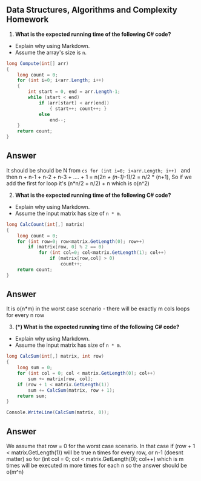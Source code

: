 ## Data Structures, Algorithms and Complexity Homework

1. **What is the expected running time of the following C# code?**
  - Explain why using Markdown.
  - Assume the array's size is `n`.

  ```cs
  long Compute(int[] arr)
  {
      long count = 0;
      for (int i=0; i<arr.Length; i++)
      {
          int start = 0, end = arr.Length-1;
          while (start < end)
              if (arr[start] < arr[end])
                  { start++; count++; }
              else 
                  end--;
      }
      return count;
  }
  ```
  
  
Answer
--------
It should be should be N from ```cs for (int i=0; i<arr.Length; i++) ``` and then n + n-1 + n-2 + n-3 + .... + 1 = n(2*n + (n-1)*-1)/2 = n/2 * (n+1), So if we add the first for loop it's (n*n/2 + n/2) + n which is o(n^2)

2. **What is the expected running time of the following C# code?**
  - Explain why using Markdown.
  - Assume the input matrix has size of `n * m`.

  ```cs
  long CalcCount(int[,] matrix)
  {
      long count = 0;
      for (int row=0; row<matrix.GetLength(0); row++)
          if (matrix[row, 0] % 2 == 0)
              for (int col=0; col<matrix.GetLength(1); col++)
                  if (matrix[row,col] > 0)
                      count++;
      return count;
  }
  ```
  
Answer
--------
It is o(n*m) in the worst case scenario - there will be exactly m cols loops for every n row

3. **(*) What is the expected running time of the following C# code?**
  - Explain why using Markdown.
  - Assume the input matrix has size of `n * m`.

  ```cs
  long CalcSum(int[,] matrix, int row)
  {
      long sum = 0;
      for (int col = 0; col < matrix.GetLength(0); col++) 
          sum += matrix[row, col];
      if (row + 1 < matrix.GetLength(1)) 
          sum += CalcSum(matrix, row + 1);
      return sum;
  }
  
  Console.WriteLine(CalcSum(matrix, 0));
  ```

Answer
--------
We assume that row = 0 for the worst case scenario. 
In that case
if (row + 1 < matrix.GetLength(1)) will be true n times for every row, or n-1 (doesnt matter)
so for (int col = 0; col < matrix.GetLength(0); col++) which is m times will be executed m more times for each n
so the answer should be o(m^n)
